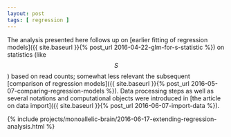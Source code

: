 ```yaml
---
layout: post
tags: [ regression ]
---
```


The analysis presented here follows up on [earlier fitting of regression models]({{ site.baseurl }}{% post_url 2016-04-22-glm-for-s-statistic %}) on statistics (like $$S$$) based on read counts; somewhat less relevant the subsequent [comparison of regression models]({{ site.baseurl }}{% post_url 2016-05-07-comparing-regression-models %}).  Data processing steps as well as several notations and computational objects were introduced in [the article on data import]({{ site.baseurl }}{% post_url 2016-06-07-import-data %}).

{% include projects/monoallelic-brain/2016-06-17-extending-regression-analysis.html %}
